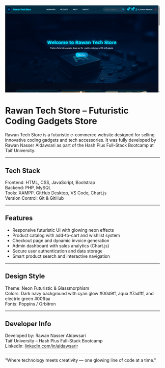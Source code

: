 ![Rawan Tech Store Banner](banner.png)
# Rawan Tech Store – Futuristic Coding Gadgets Store

Rawan Tech Store is a futuristic e-commerce website designed for selling innovative coding gadgets and tech accessories.
It was fully developed by Rawan Nasser Aldawsari as part of the Hash Plus Full-Stack Bootcamp at Taif University.

---

## Tech Stack

Frontend: HTML, CSS, JavaScript, Bootstrap  
Backend: PHP, MySQL  
Tools: XAMPP, GitHub Desktop, VS Code, Chart.js  
Version Control: Git & GitHub

---

## Features

- Responsive futuristic UI with glowing neon effects  
- Product catalog with add-to-cart and wishlist system  
- Checkout page and dynamic invoice generation  
- Admin dashboard with sales analytics (Chart.js)  
- Secure user authentication and data storage  
- Smart product search and interactive navigation

---

## Design Style

Theme: Neon Futuristic & Glassmorphism  
Colors: Dark navy background with cyan glow #00d9ff, aqua #7adfff, and electric green #00ffaa  
Fonts: Poppins / Orbitron

---

## Developer Info

Developed by: Rawan Nasser Aldawsari  
Taif University – Hash Plus Full-Stack Bootcamp  
LinkedIn: [linkedin.com/in/aldawsarir](https://linkedin.com/in/aldawsarir)

---

"Where technology meets creativity — one glowing line of code at a time."
